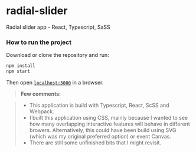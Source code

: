 # radial-slider
Radial slider app - React, Typescript, SaSS

### How to run the project ###

Download or clone the repository and run:

```javascript
npm install
npm start
```

Then open [`localhost:3000`](http://localhost:3000) in a browser.

> **Few comments:**

> - This application is build with Typescript, React, ScSS and Webpack.
> - I built this application using CSS, mainly because I wanted to see how many overlapping interactive features will behave in different browers. Alternatively, this could have been build using SVG (which was my original preferred option) or event Canvas.
> - There are still some unfinished bits that I might revisit.